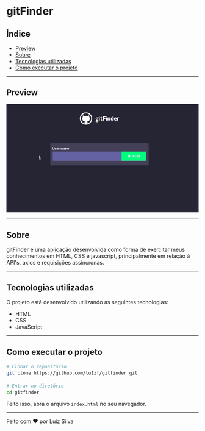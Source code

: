 <h1>gitFinder</h1>

## Índice

- [Preview](#Preview)
- [Sobre](#Sobre)
- [Tecnologias utilizadas](#Tecnologias-utilizadas)
- [Como executar o projeto](#Como-executar-o-projeto)

---

## Preview

<p align="center">
  <img src="preview.gif" width="1000" >
</p>

---

## Sobre

gitFinder é uma aplicação desenvolvida como forma de exercitar meus conhecimentos em HTML, CSS e javascript, principalmente em relação à API's, axios e requisições assíncronas.

---

## Tecnologias utilizadas

O projeto está desenvolvido utilizando as seguintes tecnologias:

- HTML
- CSS
- JavaScript

---

## Como executar o projeto

```bash
# Clonar o repositório
git clone https://github.com/lu1zf/gitfinder.git

# Entrar no diretório
cd gitfinder
```

Feito isso, abra o arquivo `index.html` no seu navegador.

---
Feito com ♥ por Luiz Silva
